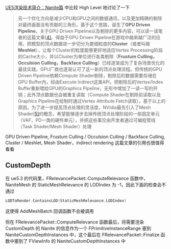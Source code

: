 [UE5渲染技术简介：Nanite篇](https://zhuanlan.zhihu.com/p/382687738) 中比较 High Level 地讨论了一下

> 另一个优化方向是减少CPU和GPU之间的数据通讯，以及更加精确的剔除对最终画面没有贡献的三角形。基于这个思路，诞生了**GPU Driven Pipeline**。关于GPU Driven Pipeline以及剔除的更多内容，可以读一读笔者的这篇文章[[4\]](https://zhuanlan.zhihu.com/p/382687738#ref_4)。得益于GPU Driven Pipeline在游戏中越来越广泛的应用，把模型的顶点数据进一步切分为更细粒度的**Cluster**（或者叫做**Meshlet**），让每个Cluster的粒度能够更好地适应Vertex Processing阶段的Cache大小，并以Cluster为单位进行各类剔除（**Frustum Culling，Occulsion Culling，Backface Culling**）已经逐渐成为了复杂场景优化的最佳实践，GPU厂商也逐渐认可了这一新的顶点处理流程。但传统的GPU Driven Pipeline依赖Compute Shader剔除，剔除后的数据需要存储在GPU Buffer内，经由Execute Indirect这类API，把剔除后的Vertex/Index Buffer重新喂给GPU的Graphics Pipeline，无形中增加了一读一写的开销；此外顶点数据也会被重复读取（Compute Shader在剔除前读取以及Graphics Pipeline在绘制时通过Vertex Attribute Fetch读取）。基于以上的原因，为了进一步提高顶点处理的灵活度，NVidia最先引入了Mesh Shader[[5\]](https://zhuanlan.zhihu.com/p/382687738#ref_5)的概念，希望能够逐步去掉传统顶点处理阶段的一些固定单元（VAF，PD一类的硬件单元），并把这些事交由开发者通过可编程管线（Task Shader/Mesh Shader）处理

GPU Driven Pipeline,  Frustum Culling / Occulsion Culling / Backface Culling, Cluster / Meshlet, Mesh Shader，indirect rendering 这篇文章的引用也很值得看看

## CustomDepth

在 ue5.3 的代码里，FRelevancePacket::ComputeRelevance 函数中，NaniteMesh 的 StaticMeshRelevance 的 LODIndex 为 -1，因此下面的检查会不通过

```c++
LODToRender.ContainsLOD(StaticMeshRelevance.LODIndex)
```

这使得 AddMeshBatch 回调函数不会被调用

但在 FRelevancePacket::ComputeRelevance 函数最后，将需要渲染 CustomDepth 的 Nanite 的信息作为一个 FPrimitiveInstanceRange 塞到 NaniteCustomDepthInstances 中，这个最后在 FRelevancePacket::Finalize 函数中塞到了 FViewInfo 的 NaniteCustomDepthInstances 中